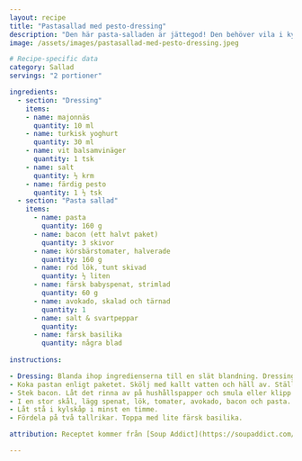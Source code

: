 ```yaml
---
layout: recipe
title: "Pastasallad med pesto-dressing"
description: "Den här pasta-salladen är jättegod! Den behöver vila i kylskåp i minst en timme innan man äter den."
image: /assets/images/pastasallad-med-pesto-dressing.jpeg

# Recipe-specific data
category: Sallad
servings: "2 portioner"

ingredients:
  - section: "Dressing"
    items:
    - name: majonnäs
      quantity: 10 ml
    - name: turkisk yoghurt
      quantity: 30 ml
    - name: vit balsamvinäger
      quantity: 1 tsk
    - name: salt
      quantity: ½ krm
    - name: färdig pesto
      quantity: 1 ½ tsk
  - section: "Pasta sallad"
    items:
      - name: pasta
        quantity: 160 g
      - name: bacon (ett halvt paket)
        quantity: 3 skivor
      - name: körsbärstomater, halverade
        quantity: 160 g
      - name: röd lök, tunt skivad
        quantity: ½ liten
      - name: färsk babyspenat, strimlad
        quantity: 60 g
      - name: avokado, skalad och tärnad
        quantity: 1
      - name: salt & svartpeppar
        quantity:
      - name: färsk basilika
        quantity: några blad
        
instructions:

- Dressing: Blanda ihop ingredienserna till en slät blandning. Dressingen ska vara tunn nog att droppa från en sked – späd med lite vatten om det behövs.
- Koka pastan enligt paketet. Skölj med kallt vatten och häll av. Ställ åt sidan för att svalna.
- Stek bacon. Låt det rinna av på hushållspapper och smula eller klipp i småbitar när det har svalnat.
- I en stor skål, lägg spenat, lök, tomater, avokado, bacon och pasta. Salta och peppra lite och blanda sedan med dressingen.
- Låt stå i kylskåp i minst en timme.
- Fördela på två tallrikar. Toppa med lite färsk basilika.

attribution: Receptet kommer från [Soup Addict](https://soupaddict.com/blt-pasta-salad/)

---
```


